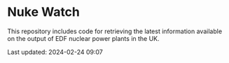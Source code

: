 # Nuke Watch

This repository includes code for retrieving the latest information available on the output of EDF nuclear power plants in the UK.

Last updated: 2024-02-24 09:07